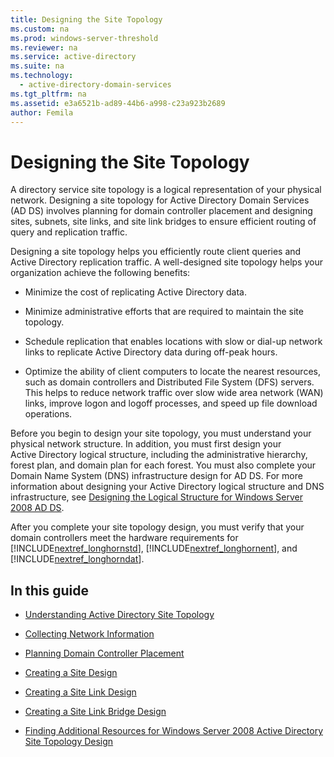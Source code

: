 ```yaml
---
title: Designing the Site Topology
ms.custom: na
ms.prod: windows-server-threshold
ms.reviewer: na
ms.service: active-directory
ms.suite: na
ms.technology: 
  - active-directory-domain-services
ms.tgt_pltfrm: na
ms.assetid: e3a6521b-ad89-44b6-a998-c23a923b2689
author: Femila
---
```

# Designing the Site Topology
A directory service site topology is a logical representation of your physical network. Designing a site topology for Active Directory Domain Services \(AD DS\) involves planning for domain controller placement and designing sites, subnets, site links, and site link bridges to ensure efficient routing of query and replication traffic.  
  
Designing a site topology helps you efficiently route client queries and Active Directory replication traffic. A well\-designed site topology helps your organization achieve the following benefits:  
  
-   Minimize the cost of replicating Active Directory data.  
  
-   Minimize administrative efforts that are required to maintain the site topology.  
  
-   Schedule replication that enables locations with slow or dial\-up network links to replicate Active Directory data during off\-peak hours.  
  
-   Optimize the ability of client computers to locate the nearest resources, such as domain controllers and Distributed File System \(DFS\) servers. This helps to reduce network traffic over slow wide area network \(WAN\) links, improve logon and logoff processes, and speed up file download operations.  
  
Before you begin to design your site topology, you must understand your physical network structure. In addition, you must first design your Active Directory logical structure, including the administrative hierarchy, forest plan, and domain plan for each forest. You must also complete your Domain Name System \(DNS\) infrastructure design for AD DS. For more information about designing your Active Directory logical structure and DNS infrastructure, see [Designing the Logical Structure for Windows Server 2008 AD DS](../Topic/Designing-the-Logical-Structure-for-Windows-Server-2008-AD-DS.md).  
  
After you complete your site topology design, you must verify that your domain controllers meet the hardware requirements for [!INCLUDE[nextref_longhornstd](../Token/nextref_longhornstd_md.md)], [!INCLUDE[nextref_longhornent](../Token/nextref_longhornent_md.md)], and [!INCLUDE[nextref_longhorndat](../Token/nextref_longhorndat_md.md)].  
  
## In this guide  
  
-   [Understanding Active Directory Site Topology](../Topic/Understanding-Active-Directory-Site-Topology.md)  
  
-   [Collecting Network Information](../Topic/Collecting-Network-Information.md)  
  
-   [Planning Domain Controller Placement](../Topic/Planning-Domain-Controller-Placement.md)  
  
-   [Creating a Site Design](../Topic/Creating-a-Site-Design.md)  
  
-   [Creating a Site Link Design](../Topic/Creating-a-Site-Link-Design.md)  
  
-   [Creating a Site Link Bridge Design](../Topic/Creating-a-Site-Link-Bridge-Design.md)  
  
-   [Finding Additional Resources for Windows Server 2008 Active Directory Site Topology Design](../Topic/Finding-Additional-Resources-for-Windows-Server-2008-Active-Directory-Site-Topology-Design.md)  
  
